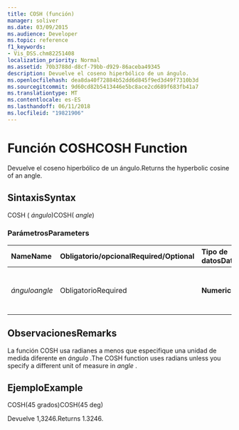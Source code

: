 ```yaml
---
title: COSH (función)
manager: soliver
ms.date: 03/09/2015
ms.audience: Developer
ms.topic: reference
f1_keywords:
- Vis_DSS.chm82251408
localization_priority: Normal
ms.assetid: 70b3788d-d8cf-79bb-d929-86aceba49345
description: Devuelve el coseno hiperbólico de un ángulo.
ms.openlocfilehash: dea8da40f72884b52dd6d845f9ed3d49f7310b3d
ms.sourcegitcommit: 9d60cd82b5413446e5bc8ace2cd689f683fb41a7
ms.translationtype: MT
ms.contentlocale: es-ES
ms.lasthandoff: 06/11/2018
ms.locfileid: "19821906"
---
```

# <a name="cosh-function"></a><span data-ttu-id="7a719-103">Función COSH</span><span class="sxs-lookup"><span data-stu-id="7a719-103">COSH Function</span></span>

<span data-ttu-id="7a719-104">Devuelve el coseno hiperbólico de un ángulo.</span><span class="sxs-lookup"><span data-stu-id="7a719-104">Returns the hyperbolic cosine of an angle.</span></span>
  
## <a name="syntax"></a><span data-ttu-id="7a719-105">Sintaxis</span><span class="sxs-lookup"><span data-stu-id="7a719-105">Syntax</span></span>

<span data-ttu-id="7a719-106">COSH ( *ángulo*)</span><span class="sxs-lookup"><span data-stu-id="7a719-106">COSH( *angle*)</span></span> 
  
### <a name="parameters"></a><span data-ttu-id="7a719-107">Parámetros</span><span class="sxs-lookup"><span data-stu-id="7a719-107">Parameters</span></span>

|<span data-ttu-id="7a719-108">**Name**</span><span class="sxs-lookup"><span data-stu-id="7a719-108">**Name**</span></span>|<span data-ttu-id="7a719-109">**Obligatorio/opcional**</span><span class="sxs-lookup"><span data-stu-id="7a719-109">**Required/Optional**</span></span>|<span data-ttu-id="7a719-110">**Tipo de datos**</span><span class="sxs-lookup"><span data-stu-id="7a719-110">**Data Type**</span></span>|<span data-ttu-id="7a719-111">**Descripción**</span><span class="sxs-lookup"><span data-stu-id="7a719-111">**Description**</span></span>|
|:-----|:-----|:-----|:-----|
| <span data-ttu-id="7a719-112">_ángulo_</span><span class="sxs-lookup"><span data-stu-id="7a719-112">_angle_</span></span> <br/> |<span data-ttu-id="7a719-113">Obligatorio</span><span class="sxs-lookup"><span data-stu-id="7a719-113">Required</span></span>  <br/> |<span data-ttu-id="7a719-114">**Numeric**</span><span class="sxs-lookup"><span data-stu-id="7a719-114">**Numeric**</span></span> <br/> |<span data-ttu-id="7a719-115">Ángulo del que obtener el coseno hiperbólico.</span><span class="sxs-lookup"><span data-stu-id="7a719-115">The angle of which to get the hyperbolic cosine.</span></span>  <br/> |
   
## <a name="remarks"></a><span data-ttu-id="7a719-116">Observaciones</span><span class="sxs-lookup"><span data-stu-id="7a719-116">Remarks</span></span>

<span data-ttu-id="7a719-117">La función COSH usa radianes a menos que especifique una unidad de medida diferente en *ángulo* .</span><span class="sxs-lookup"><span data-stu-id="7a719-117">The COSH function uses radians unless you specify a different unit of measure in  *angle*  .</span></span> 
  
## <a name="example"></a><span data-ttu-id="7a719-118">Ejemplo</span><span class="sxs-lookup"><span data-stu-id="7a719-118">Example</span></span>

<span data-ttu-id="7a719-119">COSH(45 grados)</span><span class="sxs-lookup"><span data-stu-id="7a719-119">COSH(45 deg)</span></span> 
  
<span data-ttu-id="7a719-120">Devuelve 1,3246.</span><span class="sxs-lookup"><span data-stu-id="7a719-120">Returns 1.3246.</span></span> 
  

